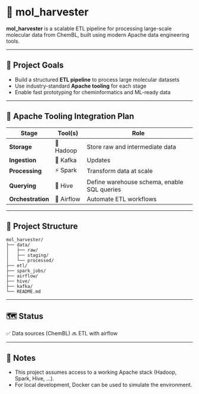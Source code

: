 # 🧪 mol_harvester

**mol_harvester** is a scalable ETL pipeline for processing large-scale molecular data from ChemBL, built using modern Apache data engineering tools.

---

## 🚀 Project Goals

- Build a structured **ETL pipeline** to process large molecular datasets
- Use industry-standard **Apache tooling** for each stage
- Enable fast prototyping for cheminformatics and ML-ready data

---

## 🔧 Apache Tooling Integration Plan

| Stage        | Tool(s)         | Role                                                                 |
|--------------|-----------------|----------------------------------------------------------------------|
| **Storage**   | 🧱 Hadoop          | Store raw and intermediate data           |
| **Ingestion** | 🔄 Kafka | Updates                       |
| **Processing**| ⚡ Spark         | Transform data at scale                             |
| **Querying**  | 🐝 Hive          | Define warehouse schema, enable SQL queries                          |
| **Orchestration** | 📅 Airflow   | Automate ETL workflows            |

---

## 📁 Project Structure

```text
mol_harvester/
├── data/
│   ├── raw/
│   ├── staging/
│   └── processed/
├── etl/
├── spark_jobs/                
├── airflow/
├── hive/
├── kafka/
└── README.md
```
---

## 🗺️ Status

✅ Data sources (ChemBL)
🔜 ETL with airflow

---

## 📌 Notes

- This project assumes access to a working Apache stack (Hadoop, Spark, Hive, ...).
- For local development, Docker can be used to simulate the environment.


